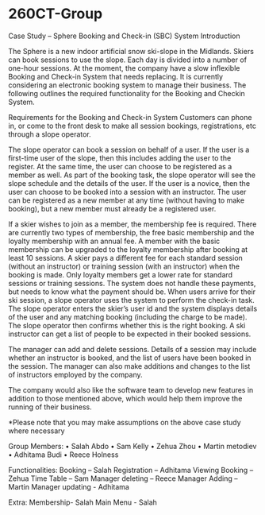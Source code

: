 # 260CT-Group

Case Study – Sphere Booking and Check-in (SBC) System
Introduction

The Sphere is a new indoor artificial snow ski-slope in the Midlands. Skiers can book sessions to use the
slope. Each day is divided into a number of one-hour sessions. At the moment, the company have a slow
inflexible Booking and Check-in System that needs replacing. It is currently considering an electronic booking
system to manage their business. The following outlines the required functionality for the Booking and Checkin
System.

Requirements for the Booking and Check-in System
Customers can phone in, or come to the front desk to make all session bookings, registrations, etc through a
slope operator.

The slope operator can book a session on behalf of a user. If the user is a first-time user of the slope, then this
includes adding the user to the register. At the same time, the user can choose to be registered as a member
as well. As part of the booking task, the slope operator will see the slope schedule and the details of the user.
If the user is a novice, then the user can choose to be booked into a session with an instructor.
The user can be registered as a new member at any time (without having to make booking), but a new
member must already be a registered user.

If a skier wishes to join as a member, the membership fee is required. There are currently two types of
membership, the free basic membership and the loyalty membership with an annual fee. A member with the
basic membership can be upgraded to the loyalty membership after booking at least 10 sessions.
A skier pays a different fee for each standard session (without an instructor) or training session (with an
instructor) when the booking is made. Only loyalty members get a lower rate for standard sessions or training
sessions. The system does not handle these payments, but needs to know what the payment should be.
When users arrive for their ski session, a slope operator uses the system to perform the check-in task. The
slope operator enters the skier’s user id and the system displays details of the user and any matching booking
(including the charge to be made). The slope operator then confirms whether this is the right booking.
A ski instructor can get a list of people to be expected in their booked sessions.

The manager can add and delete sessions. Details of a session may include whether an instructor is booked,
and the list of users have been booked in the session. The manager can also make additions and changes to
the list of instructors employed by the company.

The company would also like the software team to develop new features in addition to those
mentioned above, which would help them improve the running of their business.

*Please note that you may make assumptions on the above case study where necessary


Group Members:
•	Salah Abdo
•	Sam Kelly
•	Zehua Zhou
•	Martin metodiev
•	Adhitama Budi
•	Reece Holness


Functionalities:
Booking – Salah
Registration – Adhitama
Viewing Booking – Zehua
Time Table – Sam
Manager deleting – Reece
Manager Adding – Martin
Manager updating - Adhitama

Extra:
Membership- Salah
Main Menu - Salah


